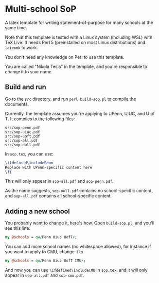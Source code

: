 # Multi-school SoP
A latex template for writing statement-of-purpose for many schools at the same time.

Note that this template is tested with a Linux system (including WSL) with TeX Live.
It needs Perl 5 (preinstalled on most Linux distributions) and `latexmk` to work.

You don't need any knowledge on Perl to use this template.

You are called "Nikola Tesla" in the template,
and you're responsible to change it to your name.

## Build and run

Go to the `src` directory, and run `perl build-sop.pl` to compile the documents.

Currently, the template assumes you're applying to UPenn, UIUC, and U of T.
It compiles to the following files:

```
src/sop-penn.pdf
src/sop-uiuc.pdf
src/sop-uoft.pdf
src/sop-all.pdf
src/sop-null.pdf
```

In `sop.tex`, you can use:

```tex
\ifdefined\includePenn
Replace with UPenn-specific content here
\fi
```

This will only appear in `sop-all.pdf` and `sop-penn.pdf`.

As the name suggests, `sop-null.pdf` contains no school-specific content,
and `sop-all.pdf` contains all school-specific content.

## Adding a new school

You probably want to change it, here's how. Open `build-sop.pl`,
and you'll see this line:

```perl
my @schools = qw/Penn Uiuc UofT/;
```

You can add more school names (no whitespace allowed), for instance if you want
to apply to CMU, change it to

```perl
my @schools = qw/Penn Uiuc UofT CMU/;
```

And now you can use `\ifdefined\includeCMU` in `sop.tex`,
and it will only appear in `sop-all.pdf` and `sop-cmu.pdf`.
